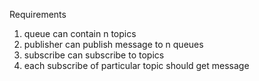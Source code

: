 Requirements <br/>
1. queue can contain n topics
2. publisher can publish message to n queues
3. subscribe can subscribe to topics
4. each subscribe of particular topic should get message